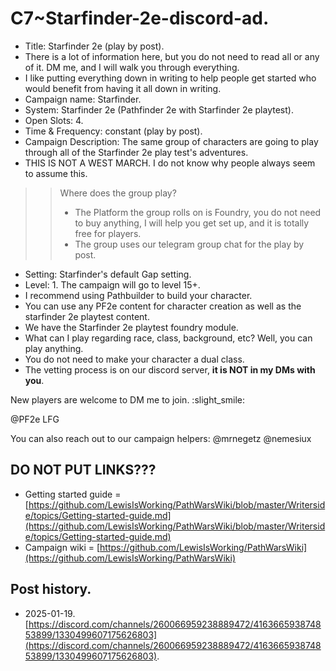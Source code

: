 # C7~Starfinder-2e-discord-ad.

- Title: Starfinder 2e (play by post).
- There is a lot of information here, but you do not need to read all or any of it. DM me, and I will walk you 
  through everything.
- I like putting everything down in writing to help people get started who would benefit from having it all down in writing.
- Campaign name: Starfinder.
- System: Starfinder 2e (Pathfinder 2e with Starfinder 2e playtest).
- Open Slots: 4.
- Time & Frequency: constant (play by post).
- Campaign Description: The same group of characters are going to play through all of the Starfinder 2e play test's 
  adventures.
- THIS IS NOT A WEST MARCH. I do not know why people always seem to assume this.

>> Where does the group play? 
>> - The Platform the group rolls on is Foundry, you do not need to buy anything, I will help you get set up, and it is 
totally free for players.
>> - The group uses our telegram group chat for the play by post.

- Setting: Starfinder's default Gap setting.
- Level: 1. The campaign will go to level 15+.
- I recommend using Pathbuilder to build your character.
- You can use any PF2e content for character creation as well as the starfinder 2e playtest content.
- We have the Starfinder 2e playtest foundry module.
- What can I play regarding race, class, background, etc? Well, you can play anything.
- You do not need to make your character a dual class.
- The vetting process is on our discord server, **it is NOT in my DMs with you**.

New players are welcome to DM me to join.
:slight_smile:

@PF2e LFG

You can also reach out to our campaign helpers:
@mrnegetz
@nemesiux

## DO NOT PUT LINKS???

- Getting started guide = [https://github.com/LewisIsWorking/PathWarsWiki/blob/master/Writerside/topics/Getting-started-guide.md](https://github.com/LewisIsWorking/PathWarsWiki/blob/master/Writerside/topics/Getting-started-guide.md)
- Campaign wiki = [https://github.com/LewisIsWorking/PathWarsWiki](https://github.com/LewisIsWorking/PathWarsWiki)

## Post history.

- 2025-01-19. [https://discord.com/channels/260066959238889472/416366593874853899/1330499607175626803](https://discord.com/channels/260066959238889472/416366593874853899/1330499607175626803).
